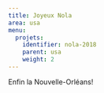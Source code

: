 ```yaml
---
title: Joyeux Nola
area: usa
menu:
  projets:
    identifier: nola-2018
    parent: usa
    weight: 2
---
```


Enfin la Nouvelle-Orléans!